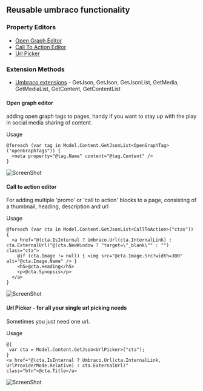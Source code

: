 ## Reusable umbraco functionality

### Property Editors
* [Open Graph Editor](/App_Plugins/OpenGraphTags)
* [Call To Action Editor](/App_Plugins/CTAEditor)
* [Url Picker](/App_Plugins/UrlPicker)

### Extension Methods
* [Umbraco extensions](/App_Code/Extensions/UmbracoExtensions.cs) - GetJson, GetJson<T>, GetJsonList<T>, GetMedia, GetMediaList, GetContent, GetContentList

#### Open graph editor
adding open graph tags to pages, handy if you want to stay up with the play in social media sharing of content.

Usage
```
@foreach (var tag in Model.Content.GetJsonList<OpenGraphTag>("openGraphTags")) {
  <meta property="@tag.Name" content="@tag.Content" />
}
```
![ScreenShot](https://raw.github.com/ma1f/umbraco/master/opengrapheditor.png)

#### Call to action editor
For adding multiple 'promo' or 'call to action' blocks to a page, consisting of a thumbnail, heading, description and url

Usage
```
@foreach (var cta in Model.Content.GetJsonList<CallToAction>("ctas")) {
  <a href="@(cta.IsInternal ? Umbraco.Url(cta.InternalLink) : cta.ExternalUrl)"@(cta.NewWindow ? "target=\"_blank\"" : "") class="cta">
    @if (cta.Image != null) { <img src="@cta.Image.Src?width=300" alt="@cta.Image.Name" /> }
    <h5>@cta.Heading</h5>
    <p>@cta.Synopsis</p>
  </a>
}
```
![ScreenShot](https://raw.github.com/ma1f/umbraco/master/cta-editor.png)

#### Url Picker - for all your single url picking needs
Sometimes you just need one url.

Usage
```
@{
 var cta = Model.Content.GetJson<UrlPicker>("cta");
}
<a href="@(cta.IsInternal ? Umbraco.Url(cta.InternalLink, UrlProviderMode.Relative) : cta.ExternalUrl)" class="btn">@cta.Title</a>
```
![ScreenShot](https://raw.github.com/ma1f/umbraco/master/url-picker.png)




